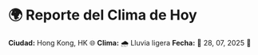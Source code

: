 # 🌍 Reporte del Clima de Hoy

**Ciudad:** Hong Kong, HK 🌐
**Clima:** 🌧️ Lluvia ligera
**Fecha:** 📅 28, 07, 2025 🚀
